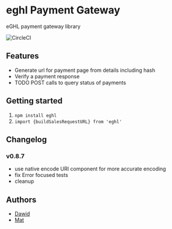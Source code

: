 # eghl Payment Gateway

eGHL payment gateway library

![CircleCI](https://circleci.com/gh/redapesolutions/eghl.svg?style=shield&circle-token=:circle-token)

## Features

* Generate url for payment page from details including hash
* Verify a payment response
* TODO POST calls to query status of payments

## Getting started

1. `npm install eghl`
1. `import {buildSalesRequestURL} from 'eghl'`

## Changelog

### v0.8.7

* use native encode URI component for more accurate encoding
* fix Error focused tests
* cleanup

## Authors

* [Dawid](https://github.com/Dawidpol)
* [Mat](https://github.com/matiboy)

